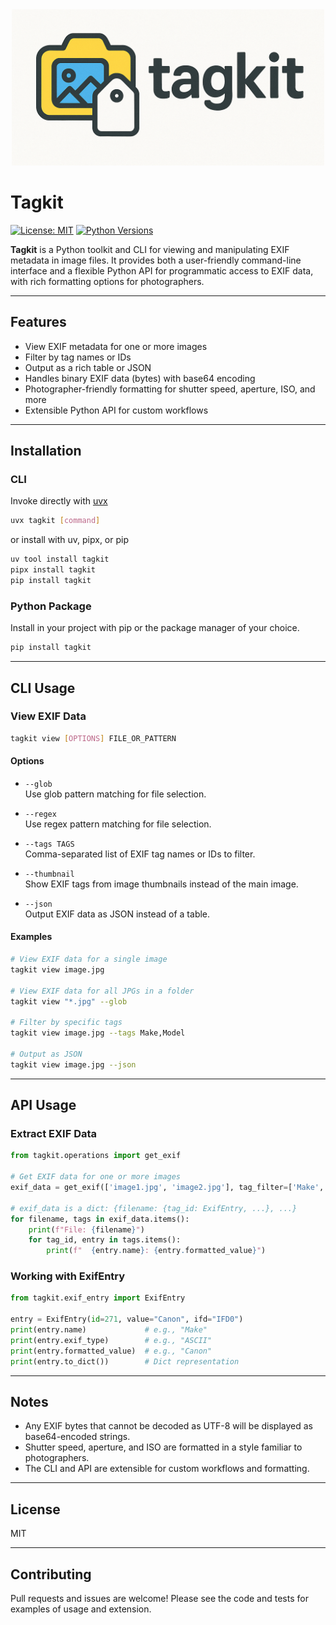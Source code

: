<div align="center">
  <picture>
    <source media="(prefers-color-scheme: dark)" srcset="docs/source/_static/logo/tagkit-logo-dark.png" width="500">
    <img alt="Tagkit Logo" src="docs/source/_static/logo/tagkit-logo-light.png" width="500">
  </picture>
</div>

# Tagkit

[![License: MIT](https://img.shields.io/badge/License-MIT-yellow.svg)](https://opensource.org/licenses/MIT)
[![Python Versions](https://img.shields.io/pypi/pyversions/tagkit.svg)](https://pypi.org/project/tagkit/)

**Tagkit** is a Python toolkit and CLI for viewing and manipulating EXIF metadata in image files. It provides both a user-friendly command-line interface and a flexible Python API for programmatic access to EXIF data, with rich formatting options for photographers.

---

## Features

- View EXIF metadata for one or more images
- Filter by tag names or IDs
- Output as a rich table or JSON
- Handles binary EXIF data (bytes) with base64 encoding
- Photographer-friendly formatting for shutter speed, aperture, ISO, and more
- Extensible Python API for custom workflows

---

## Installation

### CLI

Invoke directly with [uvx](https://docs.astral.sh/uv/#tools)

```bash
uvx tagkit [command] 
```

or install with uv, pipx, or pip

```bash
uv tool install tagkit
pipx install tagkit
pip install tagkit
```

### Python Package

Install in your project with pip or the package manager of your choice.

```bash
pip install tagkit
```

---

## CLI Usage

### View EXIF Data

```bash
tagkit view [OPTIONS] FILE_OR_PATTERN
```

#### Options

- `--glob`  
  Use glob pattern matching for file selection.

- `--regex`  
  Use regex pattern matching for file selection.

- `--tags TAGS`  
  Comma-separated list of EXIF tag names or IDs to filter.

- `--thumbnail`  
  Show EXIF tags from image thumbnails instead of the main image.

- `--json`  
  Output EXIF data as JSON instead of a table.

#### Examples

```bash
# View EXIF data for a single image
tagkit view image.jpg

# View EXIF data for all JPGs in a folder
tagkit view "*.jpg" --glob

# Filter by specific tags
tagkit view image.jpg --tags Make,Model

# Output as JSON
tagkit view image.jpg --json
```

---

## API Usage

### Extract EXIF Data

```python
from tagkit.operations import get_exif

# Get EXIF data for one or more images
exif_data = get_exif(['image1.jpg', 'image2.jpg'], tag_filter=['Make', 'Model'])

# exif_data is a dict: {filename: {tag_id: ExifEntry, ...}, ...}
for filename, tags in exif_data.items():
    print(f"File: {filename}")
    for tag_id, entry in tags.items():
        print(f"  {entry.name}: {entry.formatted_value}")
```

### Working with ExifEntry

```python
from tagkit.exif_entry import ExifEntry

entry = ExifEntry(id=271, value="Canon", ifd="IFD0")
print(entry.name)             # e.g., "Make"
print(entry.exif_type)        # e.g., "ASCII"
print(entry.formatted_value)  # e.g., "Canon"
print(entry.to_dict())        # Dict representation
```

---

## Notes

- Any EXIF bytes that cannot be decoded as UTF-8 will be displayed as base64-encoded strings.
- Shutter speed, aperture, and ISO are formatted in a style familiar to photographers.
- The CLI and API are extensible for custom workflows and formatting.

---

## License

MIT

---

## Contributing

Pull requests and issues are welcome! Please see the code and tests for examples of usage and extension.